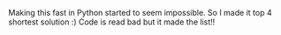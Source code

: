 Making this fast in Python started to seem impossible. So I made it top 4 shortest solution :) Code is read bad but it made the list!!